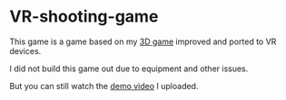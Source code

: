 # VR-shooting-game

This game is a game based on my [3D game](https://github.com/YiramiSikamu/3D-shooting-game) improved and ported to VR devices.

I did not build this game out due to equipment and other issues.

But you can still watch the [demo video](https://www.bilibili.com/video/BV1Qp4y1a7fo/?spm_id_from=333.999.0.0&vd_source=0fdd6634f4d3a6e4ac08876a860d21a8) I uploaded.
